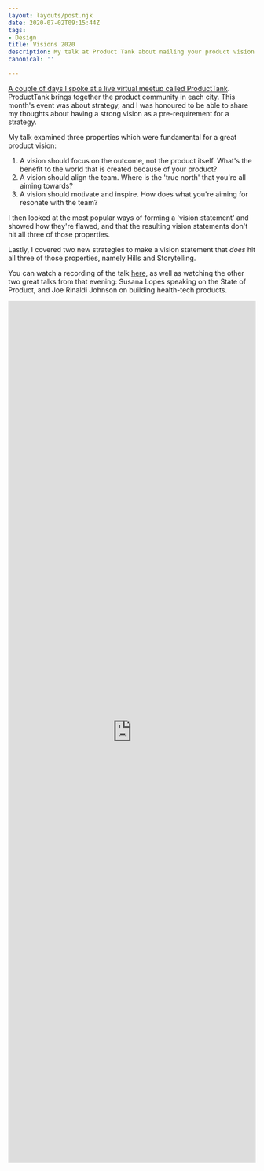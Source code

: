 ```yaml
---
layout: layouts/post.njk
date: 2020-07-02T09:15:44Z
tags:
- Design
title: Visions 2020
description: My talk at Product Tank about nailing your product vision.
canonical: ''

---
```

[A couple of days I spoke at a live virtual meetup called ProductTank](https://www.meetup.com/ProductTank/events/271252523/). ProductTank brings together the product community in each city. This month's event was about strategy, and I was honoured to be able to share my thoughts about having a strong vision as a pre-requirement for a strategy.

My talk examined three properties which were fundamental for a great product vision:

1. A vision should focus on the outcome, not the product itself. What's the benefit to the world that is created because of your product?
2. A vision should align the team. Where is the 'true north' that you're all aiming towards?
3. A vision should motivate and inspire. How does what you're aiming for resonate with the team?

I then looked at the most popular ways of forming a 'vision statement' and showed how they're flawed, and that the resulting vision statements don't hit all three of those properties.

Lastly, I covered two new strategies to make a vision statement that _does_ hit all three of those properties, namely Hills and Storytelling.

You can watch a recording of the talk [here](https://youtu.be/Cm3jzSgP6is?t=215), as well as watching the other two great talks from that evening: Susana Lopes speaking on the State of Product, and Joe Rinaldi Johnson on building health-tech products.

<iframe src="https://www.youtube.com/embed/Cm3jzSgP6is?rel=0&start=215" frameborder="0" allow="accelerometer; autoplay; encrypted-media; gyroscope; picture-in-picture" allowfullscreen style="width: 100%;height: 45%;"></iframe>